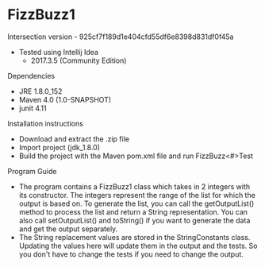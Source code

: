 # FizzBuzz1

Intersection version - 925cf7f189d1e404cfd55df6e8398d831df0f45a

- Tested using Intellij Idea
	- 2017.3.5 (Community Edition)

Dependencies
- JRE 1.8.0_152
- Maven 4.0 (1.0-SNAPSHOT)
- junit 4.11

Installation instructions
- Download and extract the .zip file
- Import project (jdk_1.8.0)
- Build the project with the Maven pom.xml file and run FizzBuzz<#>Test

Program Guide
- The program contains a FizzBuzz1 class which takes in 2 integers with its constructor.  The integers represent the range of the list for which the output is based on.  To generate the list, you can call the getOutputList() method to process the list and return a String representation.  You can also call setOutputList() and toString() if you want to generate the data and get the output separately.
- The String replacement values are stored in the StringConstants class.  Updating the values here will update them in the output and the tests.  So you don't have to change the tests if you need to change the output.

